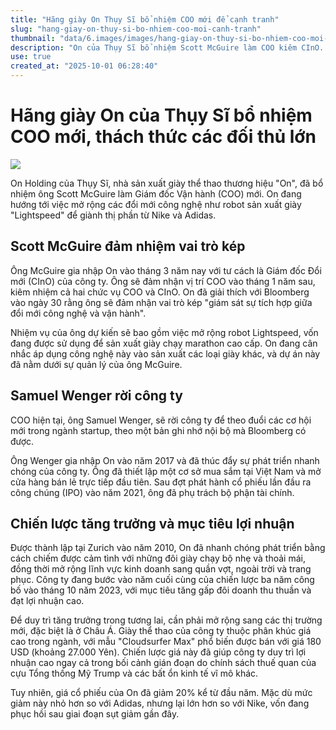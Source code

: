 ```yaml
---
title: "Hãng giày On Thụy Sĩ bổ nhiệm COO mới để cạnh tranh"
slug: "hang-giay-on-thuy-si-bo-nhiem-coo-moi-canh-tranh"
thumbnail: "data/6.images/images/hang-giay-on-thuy-si-bo-nhiem-coo-moi-canh-tranh.webp"
description: "On của Thụy Sĩ bổ nhiệm Scott McGuire làm COO kiêm CInO. Công ty sẽ mở rộng công nghệ robot để thách thức các đối thủ lớn như Nike và Adidas, hướng tới tăng trưởng và lợi nhuận."
use: true
created_at: "2025-10-01 06:28:40"
---
```


# Hãng giày On của Thụy Sĩ bổ nhiệm COO mới, thách thức các đối thủ lớn

![](/images/20251001-22200429-digbloom-000-1-view.webp)

On Holding của Thụy Sĩ, nhà sản xuất giày thể thao thương hiệu "On", đã bổ nhiệm ông Scott McGuire làm Giám đốc Vận hành (COO) mới. On đang hướng tới việc mở rộng các đổi mới công nghệ như robot sản xuất giày "Lightspeed" để giành thị phần từ Nike và Adidas.

## Scott McGuire đảm nhiệm vai trò kép

Ông McGuire gia nhập On vào tháng 3 năm nay với tư cách là Giám đốc Đổi mới (CInO) của công ty. Ông sẽ đảm nhận vị trí COO vào tháng 1 năm sau, kiêm nhiệm cả hai chức vụ COO và CInO. On đã giải thích với Bloomberg vào ngày 30 rằng ông sẽ đảm nhận vai trò kép "giám sát sự tích hợp giữa đổi mới công nghệ và vận hành".

Nhiệm vụ của ông dự kiến sẽ bao gồm việc mở rộng robot Lightspeed, vốn đang được sử dụng để sản xuất giày chạy marathon cao cấp. On đang cân nhắc áp dụng công nghệ này vào sản xuất các loại giày khác, và dự án này đã nằm dưới sự quản lý của ông McGuire.

## Samuel Wenger rời công ty

COO hiện tại, ông Samuel Wenger, sẽ rời công ty để theo đuổi các cơ hội mới trong ngành startup, theo một bản ghi nhớ nội bộ mà Bloomberg có được.

Ông Wenger gia nhập On vào năm 2017 và đã thúc đẩy sự phát triển nhanh chóng của công ty. Ông đã thiết lập một cơ sở mua sắm tại Việt Nam và mở cửa hàng bán lẻ trực tiếp đầu tiên. Sau đợt phát hành cổ phiếu lần đầu ra công chúng (IPO) vào năm 2021, ông đã phụ trách bộ phận tài chính.

## Chiến lược tăng trưởng và mục tiêu lợi nhuận

Được thành lập tại Zurich vào năm 2010, On đã nhanh chóng phát triển bằng cách chiếm được cảm tình với những đôi giày chạy bộ nhẹ và thoải mái, đồng thời mở rộng lĩnh vực kinh doanh sang quần vợt, ngoài trời và trang phục. Công ty đang bước vào năm cuối cùng của chiến lược ba năm công bố vào tháng 10 năm 2023, với mục tiêu tăng gấp đôi doanh thu thuần và đạt lợi nhuận cao.

Để duy trì tăng trưởng trong tương lai, cần phải mở rộng sang các thị trường mới, đặc biệt là ở Châu Á. Giày thể thao của công ty thuộc phân khúc giá cao trong ngành, với mẫu "Cloudsurfer Max" phổ biến được bán với giá 180 USD (khoảng 27.000 Yên). Chiến lược giá này đã giúp công ty duy trì lợi nhuận cao ngay cả trong bối cảnh gián đoạn do chính sách thuế quan của cựu Tổng thống Mỹ Trump và các bất ổn kinh tế vĩ mô khác.

Tuy nhiên, giá cổ phiếu của On đã giảm 20% kể từ đầu năm. Mặc dù mức giảm này nhỏ hơn so với Adidas, nhưng lại lớn hơn so với Nike, vốn đang phục hồi sau giai đoạn sụt giảm gần đây.